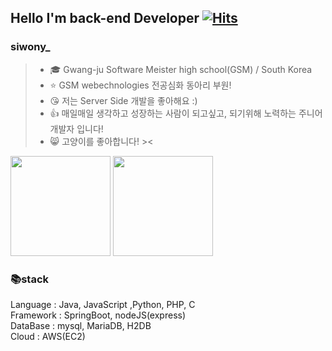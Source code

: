 ## Hello I'm back-end Developer [![Hits](https://hits.seeyoufarm.com/api/count/incr/badge.svg?url=https%3A%2F%2Fgithub.com%2Fsiwony&count_bg=%2379C83D&title_bg=%23555555&icon=&icon_color=%23E7E7E7&title=hits&edge_flat=false)](https://hits.seeyoufarm.com) 
### siwony_
> - 🎓 Gwang-ju Software Meister high school(GSM) / South Korea
> - ⭐️ GSM webechnologies 전공심화 동아리 부원!
> - 😘 저는 Server Side 개발을 좋아해요 :)
> - 👍 매일매일 생각하고 성장하는 사람이 되고싶고, 되기위해 노력하는 주니어 개발자 입니다!
> - 😸 고양이를 좋아합니다! ><  

<p float="left">
    <img height="160px" src="https://github-readme-stats.vercel.app/api?username=siwony&show_icons=true&theme=">
    <img height="160px" src="https://github-readme-stats.vercel.app/api/top-langs/?username=siwony&layout=compact"/>
</p>

### 📚stack  
Language : Java, JavaScript ,Python, PHP, C  
Framework : SpringBoot, nodeJS(express)  
DataBase : mysql, MariaDB, H2DB  
Cloud : AWS(EC2)